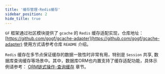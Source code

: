 ```yaml
---
title: '缓存管理-Redis缓存'
sidebar_position: 2
hide_title: true
---
```


`GF` 框架通过社区模块提供了 `gcache` 的 `Redis` 缓存适配实现，仓库地址： [https://github.com/gogf/gcache-adapter](https://github.com/gogf/gcache-adapter) 使用方式请参考仓库 `README` 介绍。

`Redis` 缓存在多节点保证缓存的数据一致性时非常有用，特别是 `Session` 共享, 数据库查询缓存等场景中。其中，数据库ORM也内置支持了缓存适配功能，具体示例请参考： [ORM链式操作-查询缓存](../11-数据库ORM/1-ORM链式操作-重点/10-ORM链式操作-查询缓存.md) 章节。